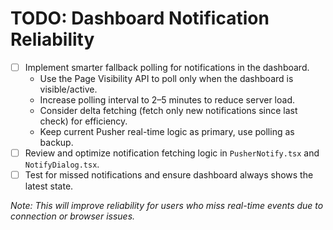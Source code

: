 # TODO: Dashboard Notification Reliability

- [ ] Implement smarter fallback polling for notifications in the dashboard.
    - Use the Page Visibility API to poll only when the dashboard is visible/active.
    - Increase polling interval to 2–5 minutes to reduce server load.
    - Consider delta fetching (fetch only new notifications since last check) for efficiency.
    - Keep current Pusher real-time logic as primary, use polling as backup.
- [ ] Review and optimize notification fetching logic in `PusherNotify.tsx` and `NotifyDialog.tsx`.
- [ ] Test for missed notifications and ensure dashboard always shows the latest state.

_Note: This will improve reliability for users who miss real-time events due to connection or browser issues._
